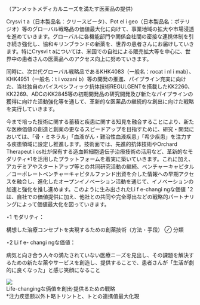 （アンメットメディカルニーズを満たす医薬品の提供）  

Crysvi t a（日本製品名：クリースビータ）、Pot el i geo（日本製品名：ポテリジオ）等のグローバル戦略品の価値最大化に向けて、事業地域の拡大や市場浸透を進めていきます。グローバルに各機能部門や関係会社間の密接な連携体制を引き続き強化し、協和キリンブランドの新薬を、世界の患者さんにお届けしていきます。特にCrysvi t aについては、米国での自社による販売拡大等を中心に、世界中の患者さんの医薬品へのアクセス向上に努めていきます。  

同時に、次世代グローバル戦略品であるKHK4083（一般名：rocat i nl i mab）、KHK4951（一般名：t i vozani b）等の開発の推進、パイプライン充実に向けた、当社独自のバイスペシフィック抗体技術REGULGENTを搭載したKK2260、KK2269、ADCのKK2845等の初期開発品の研究開発及び新たなパイプラインの獲得に向けた活動強化等を通して、革新的な医薬品の継続的な創出に向けた戦略を実行していきます。  

今まで培った技術に関する蓄積と疾患に関する知見を融合することにより、新たな医療価値の創造と創薬の更なるスピードアップを目指すために、研究・開発においては、「骨・ミネラル」「血液がん・難治性血液疾患」「希少疾患」を注力する疾患領域に設定し推進します。技術面では、先進的抗体技術やOrchard Therapeut i cs社が保有する造血幹細胞遺伝子治療技術の活用など、革新的なモダリティ\*1を活用したプラットフォームを着実に築いていきます。これに加え、アカデミアやスタートアップ等との共同研究活動の継続、ベンチャーキャピタル／コーポレートベンチャーキャピタルファンド出資を介した情報への早期アクセスを融合し、進化したオープンイノベーション活動を通じて、イノベーションの加速と強化を推し進めます。このように生み出されたLi f e-changi ngな価値 $^ { \star } 2$ は、自社での価値提供に加え、他社との共同や完全導出などの戦略的パートナリングによって価値最大化を図っていきます。  

$\star 1$ モダリティ：  

構想した治療コンセプトを実現するための創薬技術（方法・手段） $\oslash$ 分類  

$\star 2$ Li f e- changi ngな価値：  

病気と向き合う人々の満たされていない医療ニーズを見出し、その課題を解決するための新たな薬やサービスを創造し、提供することで、患者さんが「生活が劇的に良くなった」と感じ笑顔になること  

![](tmpuwhfqh89/114279c1b249391a5fe7673a20c039f357979bb2eba2ca58bd0ce33684065174.jpg)  
Life-changingな俩值を創出·提供るための戰略  
\*注力疾患额以外ト略卜リントと、トとの連携值最大化現  